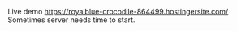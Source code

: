 Live demo https://royalblue-crocodile-864499.hostingersite.com/ Sometimes server needs time to start.
